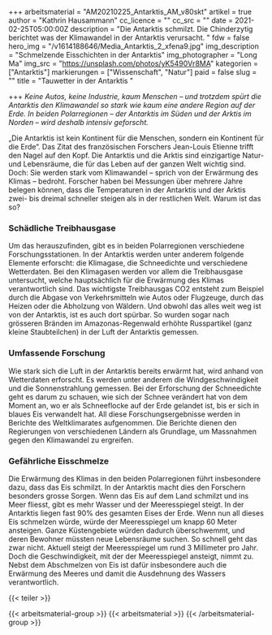 +++
arbeitsmaterial = "AM20210225_Antarktis_AM_v80skt"
artikel = true
author = "Kathrin Hausammann"
cc_licence = ""
cc_src = ""
date = 2021-02-25T05:00:00Z
description = "Die Antarktis schmilzt. Die Chinderzytig berichtet was der Klimawandel in der Antarktis verursacht. "
fdw = false
hero_img = "/v1614188646/Media_Antarktis_2_xfena9.jpg"
img_description = "Schmelzende Eisschichten in der Antarktis"
img_photographer = "Long Ma"
img_src = "https://unsplash.com/photos/yK5490Vr8MA"
kategorien = ["Antarktis"]
markierungen = ["Wissenschaft", "Natur"]
paid = false
slug = ""
title = "Tauwetter in der Antarktis "

+++
_Keine Autos, keine Industrie, kaum Menschen – und trotzdem spürt die Antarktis den Klimawandel so stark wie kaum eine andere Region auf der Erde. In beiden Polarregionen – der Antarktis im Süden und der Arktis im Norden – wird deshalb intensiv geforscht._

„Die Antarktis ist kein Kontinent für die Menschen, sondern ein Kontinent für die Erde“. Das Zitat des französischen Forschers Jean-Louis Etienne trifft den Nagel auf den Kopf. Die Antarktis und die Arktis sind einzigartige Natur- und Lebensräume, die für das Leben auf der ganzen Welt wichtig sind. Doch: Sie werden stark vom Klimawandel – sprich von der Erwärmung des Klimas – bedroht. Forscher haben bei Messungen über mehrere Jahre belegen können, dass die Temperaturen in der Antarktis und der Arktis zwei- bis dreimal schneller steigen als in der restlichen Welt. Warum ist das so?

### Schädliche Treibhausgase

Um das herauszufinden, gibt es in beiden Polarregionen verschiedene Forschungsstationen. In der Antarktis werden unter anderem folgende Elemente erforscht: die Klimagase, die Schneedichte und verschiedene Wetterdaten. Bei den Klimagasen werden vor allem die Treibhausgase untersucht, welche hauptsächlich für die Erwärmung des Klimas verantwortlich sind. Das wichtigste Treibhausgas CO2 entsteht zum Beispiel durch die Abgase von Verkehrsmitteln wie Autos oder Flugzeuge, durch das Heizen oder die Abholzung von Wäldern. Und obwohl das alles weit weg ist von der Antarktis, ist es auch dort spürbar. So wurden sogar nach grösseren Bränden im Amazonas-Regenwald erhöhte Russpartikel (ganz kleine Staubteilchen) in der Luft der Antarktis gemessen.

### Umfassende Forschung

Wie stark sich die Luft in der Antarktis bereits erwärmt hat, wird anhand von Wetterdaten erforscht. Es werden unter anderem die Windgeschwindigkeit und die Sonnenstrahlung gemessen. Bei der Erforschung der Schneedichte geht es darum zu schauen, wie sich der Schnee verändert hat von dem Moment an, wo er als Schneeflocke auf der Erde gelandet ist, bis er sich in blaues Eis verwandelt hat. All diese Forschungsergebnisse werden in Berichte des Weltklimarates aufgenommen. Die Berichte dienen den Regierungen von verschiedenen Ländern als Grundlage, um Massnahmen gegen den Klimawandel zu ergreifen.

### Gefährliche Eisschmelze

Die Erwärmung des Klimas in den beiden Polarregionen führt insbesondere dazu, dass das Eis schmilzt. In der Antarktis macht dies den Forschern besonders grosse Sorgen. Wenn das Eis auf dem Land schmilzt und ins Meer fliesst, gibt es mehr Wasser und der Meeresspiegel steigt. In der Antarktis liegen fast 90% des gesamten Eises der Erde. Wenn nun all dieses Eis schmelzen würde, würde der Meeresspiegel um knapp 60 Meter ansteigen. Ganze Küstengebiete würden dadurch überschwemmt, und deren Bewohner müssten neue Lebensräume suchen. So schnell geht das zwar nicht. Aktuell steigt der Meeresspiegel um rund 3 Millimeter pro Jahr. Doch die Geschwindigkeit, mit der der Meeresspiegel ansteigt, nimmt zu. Nebst dem Abschmelzen von Eis ist dafür insbesondere auch die Erwärmung des Meeres und damit die Ausdehnung des Wassers verantwortlich.

{{< teiler >}}

{{< arbeitsmaterial-group >}}
{{< arbeitsmaterial >}}
{{< /arbeitsmaterial-group >}}